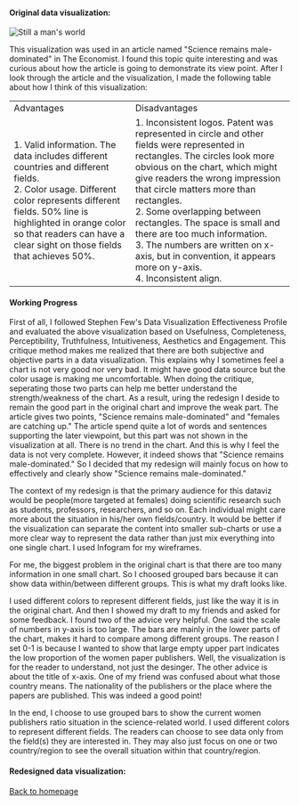 #### Original data visualization:
![Still a man's world](https://www.economist.com/img/b/400/637/90/sites/default/files/images/print-edition/20170311_STC128_0.png)

This visualization was used in an article named "Science remains male-dominated" in The Economist. I found this topic quite interesting and was curious about how the article is going to demonstrate its view point. After I look through the article and the visualization, I made the following table about how I think of this visualization:
<table>
    <tr>
      <td>Advantages</td>
      <td>Disadvantages</td>
    </tr>
     <tr>
      <td>1. Valid information. The data includes different countries and different fields.<br> 2. Color usage. Different color represents different fields. 50% line is highlighted in orange color so that readers can have a clear sight on those fields that achieves 50%.  </td>
      <td>1. Inconsistent logos. Patent was represented in circle and other fields were represented in rectangles. The circles look more obvious on the chart, which might give readers the wrong impression that circle matters more than rectangles. <br> 2. Some overlapping between rectangles. The space is small and there are too much information. <br> 3. The numbers are written on x-axis, but in convention, it appears more on y-axis. <br> 4. Inconsistent align. </td>
    </tr>
</table>

#### Working Progress
First of all, I followed Stephen Few's Data Visualization Effectiveness Profile and evaluated the above visualization based on Usefulness, Completeness, Perceptibility, Truthfulness, Intuitiveness, Aesthetics and Engagement. This critique method makes me realized that there are both subjective and objective parts in a data visualization. This explains why I sometimes feel a chart is not very good nor very bad. It might have good data source but the color usage is making me uncomfortable. When doing the critique, seperating those two parts can help me better understand the strength/weakness of the chart. As a result, uring the redesign I deside to remain the good part in the original chart and improve the weak part. The article gives two points, "Science remains male-dominated" and "females are catching up." The article spend quite a lot of words and sentences supporting the later viewpoint, but this part was not shown in the visualization at all. There is no trend in the chart. And this is why I feel the data is not very complete. However, it indeed shows that "Science remains male-dominated." So I decided that my redesign will mainly focus on how to effectively and clearly show "Science remains male-dominated."

The context of my redesign is that the primary audience for this dataviz would be people(more targeted at females) doing scientific research such as students, professors, researchers, and so on. Each individual might care more about the situation in his/her own fields/country. It would be better if the visualization can separate the content into smaller sub-charts or use a more clear way to represent the data rather than just mix everything into one single chart. I used Infogram for my wireframes.

For me, the biggest problem in the original chart is that there are too many information in one small chart. So I choosed grouped bars because it can show data within/between different groups. This is what my draft looks like.

I used different colors to represent different fields, just like the way it is in the original chart. And then I showed my draft to my friends and asked for some feedback. I found two of the advice very helpful. One said the scale of numbers in y-axis is too large. The bars are mainly in the lower parts of the chart, makes it hard to compare among different groups. The reason I set 0-1 is because I wanted to show that large empty upper part indicates the low proportion of the women paper publishers. Well, the visualization is for the reader to understand, not just the desinger. The other advice is about the title of x-axis. One of my friend was confused about what those country means. The nationality of the publishers or the place where the papers are published. This was indeed a good point! 

In the end, I choose to use grouped bars to show the current women publishers ratio situation in the science-related world. I used different colors to represent different fields. The readers can choose to see data only from the field(s) they are interested in. They may also just focus on one or two country/region to see the overall situation within that country/region.

#### Redesigned data visualization:
<div class="flourish-embed flourish-chart" data-src="visualisation/3821044" data-url="https://flo.uri.sh/visualisation/3821044/embed" aria-label=""><script src="https://public.flourish.studio/resources/embed.js"></script></div>


[Back to homepage](/README.md)
